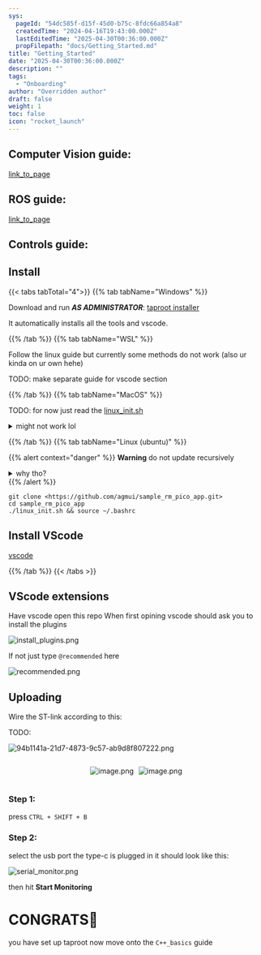 ```yaml
---
sys:
  pageId: "54dc585f-d15f-45d0-b75c-8fdc66a854a8"
  createdTime: "2024-04-16T19:43:00.000Z"
  lastEditedTime: "2025-04-30T00:36:00.000Z"
  propFilepath: "docs/Getting_Started.md"
title: "Getting_Started"
date: "2025-04-30T00:36:00.000Z"
description: ""
tags:
  - "Onboarding"
author: "Overridden author"
draft: false
weight: 1
toc: false
icon: "rocket_launch"
---
```


## Computer Vision guide:

[link_to_page](86d45bc0-388b-4d26-8848-44f255f73d0e)

## ROS guide:

[link_to_page](3c76c1de-ec8f-46d6-8b0a-294005edc2d5)

## Controls guide:

## Install

{{< tabs tabTotal="4">}}
{{% tab tabName="Windows" %}}

Download and run _**AS ADMINISTRATOR**_: [taproot installer](https://github.com/Thornbots/TeachingFreshies/releases/tag/1.0)

It automatically installs all the tools and vscode.

{{% /tab %}}
{{% tab tabName="WSL" %}}

Follow the linux guide but currently some methods do not work (also ur kinda on ur own hehe)

TODO: make separate guide for vscode section

{{% /tab %}}
{{% tab tabName="MacOS" %}}

TODO: for now just read the [linux_init.sh](https://github.com/agmui/sample_rm_pico_app/blob/main/linux_init.sh)

<details>
<summary>might not work lol</summary>

`brew install libusb pkg-config`

Next install: [vscode](https://code.visualstudio.com/Download)

</details>

{{% /tab %}}
{{% tab tabName="Linux (ubuntu)" %}}

{{% alert context="danger" %}}
**Warning** do not update recursively
<details>
<summary>why tho?</summary>
There are some submodules that may go on for a while (like tinyusb) and I highly
recommend you don't need to get them.
If you want to see what submodules I update just look in `linux_init.sh`
</details>
{{% /alert %}}

```shell
git clone <https://github.com/agmui/sample_rm_pico_app.git>
cd sample_rm_pico_app
./linux_init.sh && source ~/.bashrc
```

## Install VScode

[vscode](https://code.visualstudio.com/Download)

{{% /tab %}}
{{< /tabs >}}

## VScode extensions

Have vscode open this repo
When first opining vscode should ask you to install the plugins

![install_plugins.png](https://prod-files-secure.s3.us-west-2.amazonaws.com/d518164a-d88e-44d1-a4ee-3adb3bd8bce0/89bd30f0-1825-4e77-867b-0a41ce370880/install_plugins.png?X-Amz-Algorithm=AWS4-HMAC-SHA256&X-Amz-Content-Sha256=UNSIGNED-PAYLOAD&X-Amz-Credential=ASIAZI2LB466WNJXIET7%2F20250805%2Fus-west-2%2Fs3%2Faws4_request&X-Amz-Date=20250805T101100Z&X-Amz-Expires=3600&X-Amz-Security-Token=IQoJb3JpZ2luX2VjECIaCXVzLXdlc3QtMiJGMEQCID1PHBAIWuTTaT%2FjZBPanbYYUyBPkcM99yeCSGeh2tBNAiAQMlgro8evqNv3jxE5XheAwJyNXHnw3mIhO3TF4GFTKSr%2FAwhbEAAaDDYzNzQyMzE4MzgwNSIMsY%2BZaLpVhB83bHcxKtwDJxg2Ch%2FDoKgpZP2NG4BlLFAItFMcwB79KAjCakFgk%2FzYo4tcL1syaahXqi%2F0jOynaFrnRzdxwb0nU5i2SRhPNzmlZvXG4I%2FnICGxdthMyCyuZqDFWP3hDUAwJdU%2FXRvOa9UUESEQzqOUVf2nXr%2F%2Bn5IHAUxdiUPDwDnmeKfWprogjhoCf672eoSPFosLERbUhaau0IcSPTypRQziadr%2B%2FbAaNNtvjoh22YRo9He1zvB9SjQYRRb9omGQXH4p6WhSXdhzTsbGqMqlwaV4YxNNfOJk%2BoXPO%2Bb%2BcWnxO5snGwAGt1jbPMu1Boz%2FxYkDVz7gTjSSrOpsCpQCaUmUmQsM1buIeCe%2Bh%2FDIZKRqdRvh5h2BM9COI2ljifrNDkzU1bn7RCx3lbyIACfFRupRrCPjXnc5yXhmVezlevNSeKfNOisSiE%2FR6zWAp4F50ScnRYw0W%2BBarV5hRowfHPwDkgdgsTOXUAUfBWwbJtMtVTiRsbCm%2BxwtuN5xExK2v1sRfz%2FXVFGefSYT%2BEByrVYnCeCGDzdtHCLyf2U6kP%2FsjnKUXzN1sg7ejg%2FDyds9vxMnheE1K09TIVYm2pPUZ8ztApcM4Jaj0lGivBTXGYhbnXCceT%2FMY1FW0Eruy2xlPPswyq3HxAY6pgEcW%2B6%2BEsf7yMyX6GhGgrchyg3xjXbiILWh%2FpbViA64jTAVhwTLxzA2qhpRx9y4asklVHL11r6BIzdcUykAvYddAuC4S3ZLDZCcaoUon2oRQUMsRga5XUWBaHzVu6d7PUeRjxiKbKS8uNN0py9AKyER166hfwPfMRRiwSgG%2BK3HFmiL3bEbkCYQRy3NakXTHKKJC6qRu0BuV0NzCTP878CQPXW4%2B8PX&X-Amz-Signature=f288d010a1839cb0535e20a62124e3f6efb1e6823df8e61ef92bc8118fb496cb&X-Amz-SignedHeaders=host&x-amz-checksum-mode=ENABLED&x-id=GetObject)

If not just type `@recommended` here  

![recommended.png](https://prod-files-secure.s3.us-west-2.amazonaws.com/d518164a-d88e-44d1-a4ee-3adb3bd8bce0/61e661e9-5d85-4dfc-be0d-8d2097a5e793/recommended.png?X-Amz-Algorithm=AWS4-HMAC-SHA256&X-Amz-Content-Sha256=UNSIGNED-PAYLOAD&X-Amz-Credential=ASIAZI2LB466WNJXIET7%2F20250805%2Fus-west-2%2Fs3%2Faws4_request&X-Amz-Date=20250805T101100Z&X-Amz-Expires=3600&X-Amz-Security-Token=IQoJb3JpZ2luX2VjECIaCXVzLXdlc3QtMiJGMEQCID1PHBAIWuTTaT%2FjZBPanbYYUyBPkcM99yeCSGeh2tBNAiAQMlgro8evqNv3jxE5XheAwJyNXHnw3mIhO3TF4GFTKSr%2FAwhbEAAaDDYzNzQyMzE4MzgwNSIMsY%2BZaLpVhB83bHcxKtwDJxg2Ch%2FDoKgpZP2NG4BlLFAItFMcwB79KAjCakFgk%2FzYo4tcL1syaahXqi%2F0jOynaFrnRzdxwb0nU5i2SRhPNzmlZvXG4I%2FnICGxdthMyCyuZqDFWP3hDUAwJdU%2FXRvOa9UUESEQzqOUVf2nXr%2F%2Bn5IHAUxdiUPDwDnmeKfWprogjhoCf672eoSPFosLERbUhaau0IcSPTypRQziadr%2B%2FbAaNNtvjoh22YRo9He1zvB9SjQYRRb9omGQXH4p6WhSXdhzTsbGqMqlwaV4YxNNfOJk%2BoXPO%2Bb%2BcWnxO5snGwAGt1jbPMu1Boz%2FxYkDVz7gTjSSrOpsCpQCaUmUmQsM1buIeCe%2Bh%2FDIZKRqdRvh5h2BM9COI2ljifrNDkzU1bn7RCx3lbyIACfFRupRrCPjXnc5yXhmVezlevNSeKfNOisSiE%2FR6zWAp4F50ScnRYw0W%2BBarV5hRowfHPwDkgdgsTOXUAUfBWwbJtMtVTiRsbCm%2BxwtuN5xExK2v1sRfz%2FXVFGefSYT%2BEByrVYnCeCGDzdtHCLyf2U6kP%2FsjnKUXzN1sg7ejg%2FDyds9vxMnheE1K09TIVYm2pPUZ8ztApcM4Jaj0lGivBTXGYhbnXCceT%2FMY1FW0Eruy2xlPPswyq3HxAY6pgEcW%2B6%2BEsf7yMyX6GhGgrchyg3xjXbiILWh%2FpbViA64jTAVhwTLxzA2qhpRx9y4asklVHL11r6BIzdcUykAvYddAuC4S3ZLDZCcaoUon2oRQUMsRga5XUWBaHzVu6d7PUeRjxiKbKS8uNN0py9AKyER166hfwPfMRRiwSgG%2BK3HFmiL3bEbkCYQRy3NakXTHKKJC6qRu0BuV0NzCTP878CQPXW4%2B8PX&X-Amz-Signature=83937774ff550d1d54c0497b7efe1ea9786b3ff67bb230f01de241bc3e3fc36e&X-Amz-SignedHeaders=host&x-amz-checksum-mode=ENABLED&x-id=GetObject)

## Uploading

Wire the ST-link according to this:

TODO:

![94b1141a-21d7-4873-9c57-ab9d8f807222.png](https://prod-files-secure.s3.us-west-2.amazonaws.com/d518164a-d88e-44d1-a4ee-3adb3bd8bce0/e5fad17d-ab82-4300-9f4c-505ab4b1202c/94b1141a-21d7-4873-9c57-ab9d8f807222.png?X-Amz-Algorithm=AWS4-HMAC-SHA256&X-Amz-Content-Sha256=UNSIGNED-PAYLOAD&X-Amz-Credential=ASIAZI2LB466WNJXIET7%2F20250805%2Fus-west-2%2Fs3%2Faws4_request&X-Amz-Date=20250805T101100Z&X-Amz-Expires=3600&X-Amz-Security-Token=IQoJb3JpZ2luX2VjECIaCXVzLXdlc3QtMiJGMEQCID1PHBAIWuTTaT%2FjZBPanbYYUyBPkcM99yeCSGeh2tBNAiAQMlgro8evqNv3jxE5XheAwJyNXHnw3mIhO3TF4GFTKSr%2FAwhbEAAaDDYzNzQyMzE4MzgwNSIMsY%2BZaLpVhB83bHcxKtwDJxg2Ch%2FDoKgpZP2NG4BlLFAItFMcwB79KAjCakFgk%2FzYo4tcL1syaahXqi%2F0jOynaFrnRzdxwb0nU5i2SRhPNzmlZvXG4I%2FnICGxdthMyCyuZqDFWP3hDUAwJdU%2FXRvOa9UUESEQzqOUVf2nXr%2F%2Bn5IHAUxdiUPDwDnmeKfWprogjhoCf672eoSPFosLERbUhaau0IcSPTypRQziadr%2B%2FbAaNNtvjoh22YRo9He1zvB9SjQYRRb9omGQXH4p6WhSXdhzTsbGqMqlwaV4YxNNfOJk%2BoXPO%2Bb%2BcWnxO5snGwAGt1jbPMu1Boz%2FxYkDVz7gTjSSrOpsCpQCaUmUmQsM1buIeCe%2Bh%2FDIZKRqdRvh5h2BM9COI2ljifrNDkzU1bn7RCx3lbyIACfFRupRrCPjXnc5yXhmVezlevNSeKfNOisSiE%2FR6zWAp4F50ScnRYw0W%2BBarV5hRowfHPwDkgdgsTOXUAUfBWwbJtMtVTiRsbCm%2BxwtuN5xExK2v1sRfz%2FXVFGefSYT%2BEByrVYnCeCGDzdtHCLyf2U6kP%2FsjnKUXzN1sg7ejg%2FDyds9vxMnheE1K09TIVYm2pPUZ8ztApcM4Jaj0lGivBTXGYhbnXCceT%2FMY1FW0Eruy2xlPPswyq3HxAY6pgEcW%2B6%2BEsf7yMyX6GhGgrchyg3xjXbiILWh%2FpbViA64jTAVhwTLxzA2qhpRx9y4asklVHL11r6BIzdcUykAvYddAuC4S3ZLDZCcaoUon2oRQUMsRga5XUWBaHzVu6d7PUeRjxiKbKS8uNN0py9AKyER166hfwPfMRRiwSgG%2BK3HFmiL3bEbkCYQRy3NakXTHKKJC6qRu0BuV0NzCTP878CQPXW4%2B8PX&X-Amz-Signature=525e68ed7f60105aabd613834ac0bf906515a5dc664638b3f2c49ede10d8a6ca&X-Amz-SignedHeaders=host&x-amz-checksum-mode=ENABLED&x-id=GetObject)

<div style="display: flex;flex-direction: row; column-gap:10px; max-width: 630px;justify-content: center;">
<div>

![image.png](https://prod-files-secure.s3.us-west-2.amazonaws.com/d518164a-d88e-44d1-a4ee-3adb3bd8bce0/210ecb78-1116-4d7b-b9b7-2292f66fa2c2/image.png?X-Amz-Algorithm=AWS4-HMAC-SHA256&X-Amz-Content-Sha256=UNSIGNED-PAYLOAD&X-Amz-Credential=ASIAZI2LB466UMRHLTG2%2F20250805%2Fus-west-2%2Fs3%2Faws4_request&X-Amz-Date=20250805T101105Z&X-Amz-Expires=3600&X-Amz-Security-Token=IQoJb3JpZ2luX2VjECIaCXVzLXdlc3QtMiJHMEUCIQCjpus%2FsVRVcC8Ir5%2Fe4TIjh%2FGJsik1NxYkqmj6W8IIMQIgNIV%2F2P%2F22jvYfaN62I1%2FZkiTyUU2pYmlUbHoBROuvN0q%2FwMIWxAAGgw2Mzc0MjMxODM4MDUiDGFZL7AUyoP83b6gfyrcA6IP9Wl%2BtDpQNkiHImjFNqpbEqt8%2BJcdEArA2zJSAS3NIL3hHhToTmETS7weP1dUYN6fDU9hacKG4Gug5qonOB4z4TLA%2BCbdf%2BfM0zT%2F2JfqQFrDShYo3NLLvgB6PwC1M5ZzV2eg0jmgunGbiNWDQqJ1LuPaI6wTmJU44JtYmfbpFzLKRJ8KampsTz6FRXLbqdLiuQs67NPvfjj%2FBlcdQbge7S8Oncdtct50jFvkp97%2BFPq4hGBxsESbBqJtF8vQ%2FHov%2BM7%2FwGFjegdR4SEhNktlQfKWCZkD%2BLxLFqEjvwoMJklWL6ozPs%2F6UIBMok2dPCJ%2FWiWbI3qNwkvkE77ATYt3qr4Bi67ZiKhGq3Z%2B3CxprZibhWAI18AEVsDU7Y%2F0af%2Fgw2TBdjuSvBopTksyPAZX27VhiOgrfogKFm166D3dw6dNZOChNjtosoW8k6vi0hd7o%2FG6rE7K6IBrBUlbjwkFgArXUSBMTBAcYJpHx2bTFZdh099M85H52yCcWSn1XyiRpJKbPpFOHBqZ3AOrPrRljw%2BcLvhjG6u3lyTAgTrZ1%2Bbjm4%2BLHyHvlVqrz07lLno7HhyCrHO%2FS%2Bgu%2B%2Fimrdmb0ITq%2Fm6ikMgEKQ9LeUNz5eMrbT2ApuRtlR6sMOitx8QGOqUBWSPXMjY6YYGe1Vbo68EDV40173Nt5NI5QleFFEQvzAOLLrfXJbb7wrsflaL%2BvQDpzYTlEEn%2FTkQSQSu%2BB0G6THomi4YR%2BNBa6g%2FAa69DNbIkV8u4QIb3cY3VujX7ygdarSw5Am52r%2FqbqCSMXXsOUYPTbkhcGLNNk%2FsnO8QBHcOeZU29QPxdG86XQqRavbfOPMh8ZT5lH7ugLfGP3D8CDUABxBgJ&X-Amz-Signature=f534228d82cd32f4ab95b410df9091b4092463cfaadcd4e46f0aa53bc9b02a54&X-Amz-SignedHeaders=host&x-amz-checksum-mode=ENABLED&x-id=GetObject)

</div>
<div>

![image.png](https://prod-files-secure.s3.us-west-2.amazonaws.com/d518164a-d88e-44d1-a4ee-3adb3bd8bce0/33a0fd0f-8ca6-4a86-8e09-26e95ded1fff/image.png?X-Amz-Algorithm=AWS4-HMAC-SHA256&X-Amz-Content-Sha256=UNSIGNED-PAYLOAD&X-Amz-Credential=ASIAZI2LB466ZROWRKJ2%2F20250805%2Fus-west-2%2Fs3%2Faws4_request&X-Amz-Date=20250805T101106Z&X-Amz-Expires=3600&X-Amz-Security-Token=IQoJb3JpZ2luX2VjECIaCXVzLXdlc3QtMiJHMEUCIC9vUKPkXpZXWtiPZiwFJI%2BnXprw0GyXF8g%2FW3RT3Gx%2BAiEA2aKbvkxjUYK2aFbhJz11PQiKojaWlbk08QBf82uMpukq%2FwMIWxAAGgw2Mzc0MjMxODM4MDUiDBCljfsOX%2BlyR9s1yyrcAwuOdUoh93DT4iDOctbMs4GpWOkiOVC66zYEjwe8i9srjo%2BgiP%2FTxBjuKldiCPX3jUOGu9s0jCDhHu0rwGyUmN%2BR5AWxmS62vwgatj85k3a%2BuzuQtZE5nnFqBdOfrWYXJ49GXnLq7ncWu0JqDucvOYFq7xUcyigXO0RaYWcp4UqLf81vLTfVjkmGIiNBu1tzHQ75ms%2FCgHnzGhikVRPfYjpVCYgYVcDDOvBCc%2BfEWk32e6KaChFFK6YlJk1fxNr9rjP%2FFkIHTkTnfexu1ZI%2BWlxBf4y0abHNNczNbLR%2FRHQ%2FdL2ocPZGafwaXvmMBDq6GGAwCXsqgVAoxjixrlH5mB4lP5wBPEEK05tBJagHM5a3uoUGwljoCvqkKOsFDPpmm4ONTwqHX1eUIR%2BewR%2BSY8%2FgT150FuOD8XjgAxJKXFagAid5TD7rEt3so3cXsskd%2BG5d7XBjprqwcLnhQDPtdPFwsp5X9OQfUlSL3PcuSkHINbdheqRwu429vI8%2FQvjN2SkDM6JTembKmZ%2Ff6VQGK%2Fx5cGDVsdB2yll05Qd5SySqgIrY0NWRGyoA%2FekhNVrGnSeigAvEa0DKDWa2WswgmUzkMRweCcrCP%2Fwj4NMONnf7Q7kkZGtqwCOtdMsIMKmsx8QGOqUB%2Fc9qrhj1hnlLEXMeyF3puT%2FJ0GiiILMLbrCP3CvSYglo%2BG0wS6ekumfa5wafVeHryeJU9Dh4bSwRlD5dHADBuudFeXovk37mA34p92AFCjZsZqQMx1dRg2iPjiJdcf%2BwUfxwe5xd5q41venMBdtjWOVsDHIh5uTbiUXsaQROZRqf4qBsiy7UTFm%2FmQpBsmIHUTc8wRkHeKvcPWKZy5vkte88uMHa&X-Amz-Signature=019027822df101638b79369df3c91bc897d16318f5cfcc158c73872e91f45888&X-Amz-SignedHeaders=host&x-amz-checksum-mode=ENABLED&x-id=GetObject)

</div>
</div>

### Step 1:

press `CTRL + SHIFT + B`

### Step 2:

select the usb port the type-c is plugged in it should look like this:

![serial_monitor.png](https://prod-files-secure.s3.us-west-2.amazonaws.com/d518164a-d88e-44d1-a4ee-3adb3bd8bce0/f03f4774-05d4-4393-b6a0-d5efb6d315ab/serial_monitor.png?X-Amz-Algorithm=AWS4-HMAC-SHA256&X-Amz-Content-Sha256=UNSIGNED-PAYLOAD&X-Amz-Credential=ASIAZI2LB466WNJXIET7%2F20250805%2Fus-west-2%2Fs3%2Faws4_request&X-Amz-Date=20250805T101100Z&X-Amz-Expires=3600&X-Amz-Security-Token=IQoJb3JpZ2luX2VjECIaCXVzLXdlc3QtMiJGMEQCID1PHBAIWuTTaT%2FjZBPanbYYUyBPkcM99yeCSGeh2tBNAiAQMlgro8evqNv3jxE5XheAwJyNXHnw3mIhO3TF4GFTKSr%2FAwhbEAAaDDYzNzQyMzE4MzgwNSIMsY%2BZaLpVhB83bHcxKtwDJxg2Ch%2FDoKgpZP2NG4BlLFAItFMcwB79KAjCakFgk%2FzYo4tcL1syaahXqi%2F0jOynaFrnRzdxwb0nU5i2SRhPNzmlZvXG4I%2FnICGxdthMyCyuZqDFWP3hDUAwJdU%2FXRvOa9UUESEQzqOUVf2nXr%2F%2Bn5IHAUxdiUPDwDnmeKfWprogjhoCf672eoSPFosLERbUhaau0IcSPTypRQziadr%2B%2FbAaNNtvjoh22YRo9He1zvB9SjQYRRb9omGQXH4p6WhSXdhzTsbGqMqlwaV4YxNNfOJk%2BoXPO%2Bb%2BcWnxO5snGwAGt1jbPMu1Boz%2FxYkDVz7gTjSSrOpsCpQCaUmUmQsM1buIeCe%2Bh%2FDIZKRqdRvh5h2BM9COI2ljifrNDkzU1bn7RCx3lbyIACfFRupRrCPjXnc5yXhmVezlevNSeKfNOisSiE%2FR6zWAp4F50ScnRYw0W%2BBarV5hRowfHPwDkgdgsTOXUAUfBWwbJtMtVTiRsbCm%2BxwtuN5xExK2v1sRfz%2FXVFGefSYT%2BEByrVYnCeCGDzdtHCLyf2U6kP%2FsjnKUXzN1sg7ejg%2FDyds9vxMnheE1K09TIVYm2pPUZ8ztApcM4Jaj0lGivBTXGYhbnXCceT%2FMY1FW0Eruy2xlPPswyq3HxAY6pgEcW%2B6%2BEsf7yMyX6GhGgrchyg3xjXbiILWh%2FpbViA64jTAVhwTLxzA2qhpRx9y4asklVHL11r6BIzdcUykAvYddAuC4S3ZLDZCcaoUon2oRQUMsRga5XUWBaHzVu6d7PUeRjxiKbKS8uNN0py9AKyER166hfwPfMRRiwSgG%2BK3HFmiL3bEbkCYQRy3NakXTHKKJC6qRu0BuV0NzCTP878CQPXW4%2B8PX&X-Amz-Signature=1b550536aee628658d7d4748b2d651f2280d0b3bfd17bb93412185e6e7059006&X-Amz-SignedHeaders=host&x-amz-checksum-mode=ENABLED&x-id=GetObject)

then hit **Start Monitoring**

# CONGRATS🎉

you have set up taproot now move onto the `C++_basics` guide
